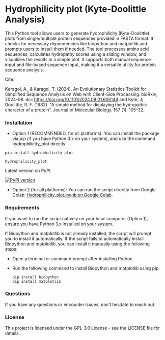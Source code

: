# Hydrophilicity plot (Kyte-Doolittle Analysis)

This Python tool allows users to generate hydrophilicity (Kyte-Doolittle) plots from single/multiple protein sequences provided in FASTA format. It checks for necessary dependencies like biopython and matplotlib and prompts users to install them if needed. The tool processes amino acid sequences, calculates hydropathy scores using a sliding window, and visualizes the results in a simple plot. It supports both manual sequence input and file-based sequence input, making it a versatile utility for protein sequence analysis.

Cite:

Karagol, A., & Karagol, T. (2024). An Evolutionary Statistics Toolkit for Simplified Sequence Analysis on Web with Client-Side Processing. bioRxiv, 2024-08. doi: https://doi.org/10.1101/2024.08.01.606148
and
Kyte, J; Doolittle, R. F. (1982). "A simple method for displaying the hydropathic character of a protein". Journal of Molecular Biology. 157 (1): 105–32.

### Installation

- Option 1 (RECOMMENDED, for all platforms): You can install the package via pip (if you have Python 3.x on your system), and use the command hydrophilicity_plot directly:
```
pip install hydrophilicity-plot  
```
```
hydrophilicity_plot
```

Latest version on PyPI:

[![PyPI version](https://badge.fury.io/py/hydrophilicity-plot.svg)](https://badge.fury.io/py/hydrophilicity-plot)

- Option 2 (for all platforms): You can run the script directly from Google Colab: [Hydrophilicity_plot.ipynb on Google Colab](https://colab.research.google.com/github/karagol-taner/Hydrophilicity_plot/blob/main/Hydrophilicity_plot.ipynb).

### Requirements
If you want to run the script natively on your local computer (Option 1), ensure you have Python 3.x installed on your system. 

If Biopython and matplotlib is not already installed, the script will prompt you to install it automatically. 
If the script fails to automatically install Biopython and matplotlib, you can install it manually using the following steps:

- Open a terminal or command prompt after installing Python.
- Run the following command to install Biopython and matplotlib using pip:
  
   ```
   pip install biopython
   pip install matplotlib
   ```


### Questions
If you have any questions or encounter issues, don't hesitate to reach out.

### License
This project is licensed under the  GPL-3.0 License - see the LICENSE file for details.

